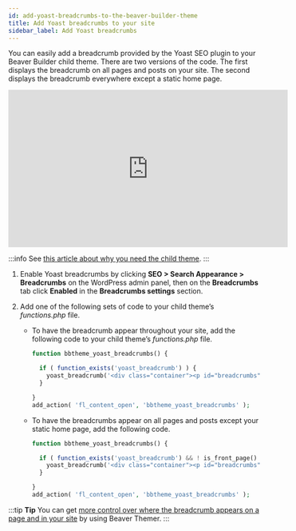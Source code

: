 ```yaml
---
id: add-yoast-breadcrumbs-to-the-beaver-builder-theme
title: Add Yoast breadcrumbs to your site
sidebar_label: Add Yoast breadcrumbs
---
```


You can easily add a breadcrumb provided by the Yoast SEO plugin to your Beaver Builder child theme. There are two versions of the code. The first displays the breadcrumb on all pages and posts on your site. The second displays the breadcrumb everywhere except a static home page.

<div className="embed-responsive">
<iframe width="560" height="315" src="https://www.youtube-nocookie.com/embed/VZ_ntbMt2pw" title="YouTube video player" frameBorder="0" allow="accelerometer; autoplay; clipboard-write; encrypted-media; gyroscope; picture-in-picture" allowFullScreen></iframe>
</div>

:::info
See [this article about why you need the child theme](/bb-theme/getting-started/do-i-need-to-install-the-beaver-builder-child-theme.md).
:::

1. Enable Yoast breadcrumbs by clicking **SEO > Search Appearance > Breadcrumbs** on the WordPress admin panel, then on the **Breadcrumbs** tab click **Enabled** in the **Breadcrumbs settings** section.

2. Add one of the following sets of code to your child theme’s _functions.php_ file.  

   * To have the breadcrumb appear throughout your site, add the following code to your child theme’s _functions.php_ file.  

      ```php
      function bbtheme_yoast_breadcrumbs() {

        if ( function_exists('yoast_breadcrumb') ) {
          yoast_breadcrumb('<div class="container"><p id="breadcrumbs">','</p></div>');
        }

      }
      add_action( 'fl_content_open', 'bbtheme_yoast_breadcrumbs' );
      ```

    * To have the breadcrumbs appear on all pages and posts except your static home page, add the following code.  

      ```php
      function bbtheme_yoast_breadcrumbs() {

        if ( function_exists('yoast_breadcrumb') && ! is_front_page() ) {
          yoast_breadcrumb('<div class="container"><p id="breadcrumbs">','</p></div>');
        }

      }
      add_action( 'fl_content_open', 'bbtheme_yoast_breadcrumbs' );
      ```

:::tip **Tip**
You can get [more control over where the breadcrumb appears on a page and in your site](/beaver-themer/layout-types-modules/part-layout-type/add-yoast-breadcrumbs-with-beaver-themer.md) by using Beaver Themer.
:::
